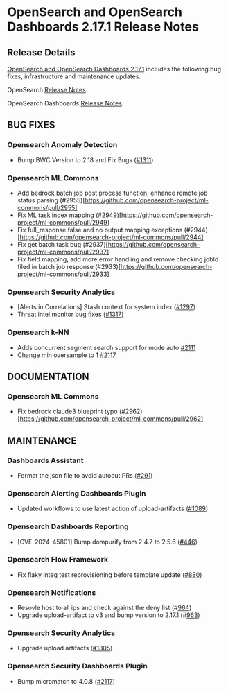 # OpenSearch and OpenSearch Dashboards 2.17.1 Release Notes

## Release Details

[OpenSearch and OpenSearch Dashboards 2.17.1](https://opensearch.org/versions/opensearch-2-17-1.html) includes the following bug fixes, infrastructure and maintenance updates.

OpenSearch [Release Notes](https://github.com/opensearch-project/OpenSearch/blob/2.17/release-notes/opensearch.release-notes-2.17.1.md).

OpenSearch Dashboards [Release Notes](https://github.com/opensearch-project/OpenSearch-Dashboards/blob/2.17/release-notes/opensearch-dashboards.release-notes-2.17.1.md).


## BUG FIXES


### Opensearch Anomaly Detection


* Bump BWC Version to 2.18 and Fix Bugs ([#1311](https://github.com/opensearch-project/anomaly-detection/pull/1311))


### Opensearch ML Commons


* Add bedrock batch job post process function; enhance remote job status parsing (#2955)[https://github.com/opensearch-project/ml-commons/pull/2955]
* Fix ML task index mapping (#2949)[https://github.com/opensearch-project/ml-commons/pull/2949]
* Fix full\_response false and no output mapping exceptions (#2944)[https://github.com/opensearch-project/ml-commons/pull/2944]
* Fix get batch task bug (#2937)[https://github.com/opensearch-project/ml-commons/pull/2937]
* Fix field mapping, add more error handling and remove checking jobId filed in batch job response (#2933)[https://github.com/opensearch-project/ml-commons/pull/2933]


### Opensearch Security Analytics


* [Alerts in Correlations] Stash context for system index ([#1297](https://github.com/opensearch-project/security-analytics/pull/1297))
* Threat intel monitor bug fixes ([#1317](https://github.com/opensearch-project/security-analytics/pull/1317))


### Opensearch k-NN


* Adds concurrent segment search support for mode auto [#2111](https://github.com/opensearch-project/k-NN/pull/2111)
* Change min oversample to 1 [#2117](https://github.com/opensearch-project/k-NN/pull/2117)


## DOCUMENTATION


### Opensearch ML Commons


* Fix bedrock claude3 blueprint typo (#2962)[https://github.com/opensearch-project/ml-commons/pull/2962]


## MAINTENANCE


### Dashboards Assistant


* Format the json file to avoid autocut PRs ([#291](https://github.com/opensearch-project/dashboards-assistant/pull/291))


### Opensearch Alerting Dashboards Plugin


* Updated workflows to use latest action of upload-artifacts ([#1089](https://github.com/opensearch-project/alerting-dashboards-plugin/pull/1089))


### Opensearch Dashboards Reporting


* [CVE-2024-45801] Bump dompurify from 2.4.7 to 2.5.6 ([#446](https://github.com/opensearch-project/dashboards-reporting/pull/444))


### Opensearch Flow Framework


* Fix flaky integ test reprovisioning before template update ([#880](https://github.com/opensearch-project/flow-framework/pull/880))


### Opensearch Notifications


* Resovle host to all ips and check against the deny list (#[964](https://github.com/opensearch-project/notifications/pull/964))
* Upgrade upload-artifact to v3 and bump version to 2.17.1 (#[963](https://github.com/opensearch-project/notifications/pull/963))


### Opensearch Security Analytics


* Upgrade upload artifacts ([#1305](https://github.com/opensearch-project/security-analytics/pull/1305))


### Opensearch Security Dashboards Plugin


* Bump micromatch to 4.0.8 ([#2117](https://github.com/opensearch-project/security-dashboards-plugin/pull/2117))


